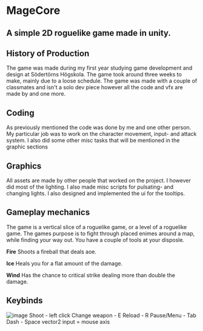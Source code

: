 # MageCore

## A simple 2D roguelike game made in unity.

## **History of Production**
The game was made during my first year studying game development and design at Södertörns Högskola.
The game took around three weeks to make, mainly due to a loose schedule.
The game was made with a couple of classmates and isn't a solo dev piece however all the code and vfx are made by and one more.

## **Coding**
As previously mentioned the code was done by me and one other person.
My particular job was to work on the character movement, input- and attack system.
I also did some other misc tasks that will be mentioned in the graphic sections

## **Graphics**
All assets are made by other people that worked on the project.
I however did most of the lighting.
I also made misc scripts for pulsating- and changing lights.
I also designed and implemented the ui for the tooltips.

## **Gameplay mechanics**
The game is a vertical slice of a roguelike game, or a level of a roguelike game.
The games purpose is to fight through placed enimes around a map, while finding your way out.
You have a couple of tools at your disposle.

**Fire**
Shoots a fireball that deals aoe.

**Ice**
Heals you for a flat amount of the damage.

**Wind**
Has the chance to critical strike dealing more than double the damage.

## **Keybinds**
![image](https://github.com/user-attachments/assets/d5db51c0-1c71-41ae-9da0-61356da40395)
Shoot - left click
Change weapon - E
Reload - R
Pause/Menu - Tab
Dash - Space
vector2 input = mouse axis
